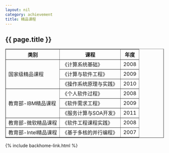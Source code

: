 ```yaml
---
layout: nil
category: achievement
title: 精品课程
---
```


## {{  page.title  }}

<table border="1">
  <tr>
    <th>类别</th>
    <th>课程</th>
    <th>年度</th>
  </tr>
  <tr>
    <td rowspan="3">国家级精品课程</td>
    <td>《计算系统基础》</td>
    <td>2008</td>
  </tr>
  <tr>
    <td>《计算与软件工程》</td>
    <td>2009</td>
  </tr>
  <tr>
    <td>《操作系统原理与实践》</td>
    <td>2010</td>
  </tr>
  <tr>
    <td rowspan="3">教育部-IBM精品课程</td>
    <td>《个人软件过程》</td>
    <td>2008</td>
  </tr>
  <tr>
    <td>《软件需求工程》</td>
    <td>2009</td>
  </tr>
  <tr>
    <td>《服务计算与SOA开发》</td>
    <td>2011</td>
  </tr>
  <tr>
    <td>教育部-微软精品课程</td>
    <td>《软件工程课程实践》</td>
    <td>2008</td>
  </tr>
  <tr>
    <td>教育部-Intel精品课程</td>
    <td>《基于多核的并行编程》</td>
    <td>2007</td>
  </tr>
</table>

{% include backhome-link.html %}